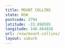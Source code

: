 ```yaml
---
title: MOUNT COLLINS
state: NSW
postcode: 2794
latitude: -33.898505
longitude: 148.664838
url: /nsw/mount-collins/
layout: suburb
---
```

